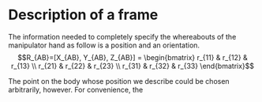 &emsp;
&emsp;
# Description of a frame

The information needed to completely specify the whereabouts of the manipulator hand as follow is a position and an orientation. 
$$R_{AB}=[X_{AB}, Y_{AB}, Z_{AB}] = \begin{bmatrix}
r_{11} & r_{12} & r_{13} \\
r_{21} & r_{22} & r_{23} \\
r_{31} & r_{32} & r_{33} \end{bmatrix}$$

The point on the body whose position we describe could be chosen arbitrarily, however. For convenience, the


